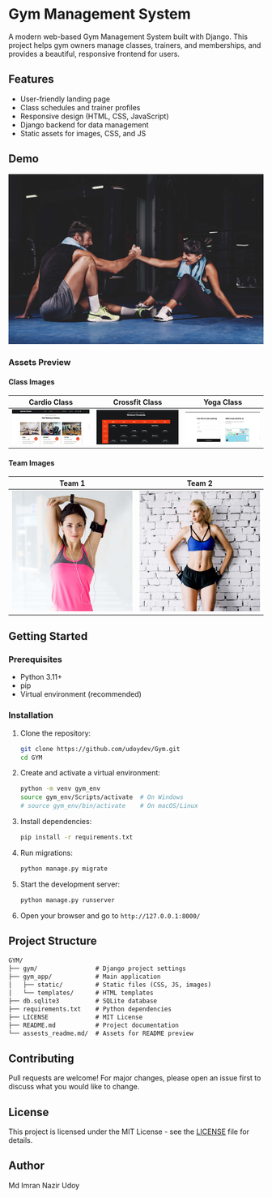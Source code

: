 # Gym Management System

A modern web-based Gym Management System built with Django. This project helps gym owners manage classes, trainers, and memberships, and provides a beautiful, responsive frontend for users.

## Features

- User-friendly landing page
- Class schedules and trainer profiles
- Responsive design (HTML, CSS, JavaScript)
- Django backend for data management
- Static assets for images, CSS, and JS

## Demo

![Landing Page Screenshot](gym_app/static/images/hero-bg.jpg)

### Assets Preview

#### Class Images

| Cardio Class | Crossfit Class | Yoga Class |
|:---:|:---:|:---:|
| ![Cardio](assests_readme.md/classes.jpg) | ![Crossfit](assests_readme.md/schedule.jpg) | ![Yoga](assests_readme.md/contact.jpg) |

#### Team Images

| Team 1 | Team 2 |
|:---:|:---:|
| ![Team 1](gym_app/static/images/team/team-image.jpg) | ![Team 2](gym_app/static/images/team/team-image01.jpg) |

## Getting Started

### Prerequisites

- Python 3.11+
- pip
- Virtual environment (recommended)

### Installation

1. Clone the repository:

   ```bash
   git clone https://github.com/udoydev/Gym.git
   cd GYM
   ```

2. Create and activate a virtual environment:

   ```bash
   python -m venv gym_env
   source gym_env/Scripts/activate  # On Windows
   # source gym_env/bin/activate    # On macOS/Linux
   ```

3. Install dependencies:

   ```bash
   pip install -r requirements.txt
   ```

4. Run migrations:

   ```bash
   python manage.py migrate
   ```

5. Start the development server:

   ```bash
   python manage.py runserver
   ```

6. Open your browser and go to `http://127.0.0.1:8000/`

## Project Structure

```text
GYM/
├── gym/                # Django project settings
├── gym_app/            # Main application
│   ├── static/         # Static files (CSS, JS, images)
│   └── templates/      # HTML templates
├── db.sqlite3          # SQLite database
├── requirements.txt    # Python dependencies
├── LICENSE             # MIT License
├── README.md           # Project documentation
└── assests_readme.md/  # Assets for README preview
```

## Contributing

Pull requests are welcome! For major changes, please open an issue first to discuss what you would like to change.

## License

This project is licensed under the MIT License - see the [LICENSE](LICENSE) file for details.

## Author

Md Imran Nazir Udoy
